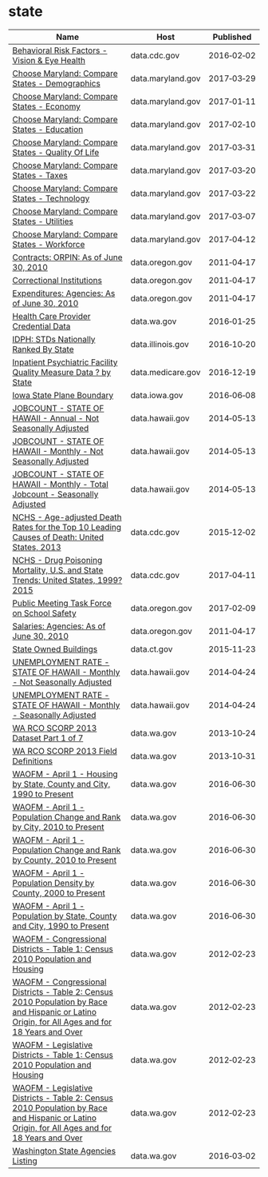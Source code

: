 # state

Name | Host | Published
---- | ---- | ---------
[Behavioral Risk Factors - Vision & Eye Health](../datasets/pttf-ck53.md) | data.cdc.gov | 2016&#x2011;02&#x2011;02
[Choose Maryland: Compare States - Demographics](../datasets/8mc4-hxm7.md) | data.maryland.gov | 2017&#x2011;03&#x2011;29
[Choose Maryland: Compare States - Economy](../datasets/gv8w-7mdg.md) | data.maryland.gov | 2017&#x2011;01&#x2011;11
[Choose Maryland: Compare States - Education](../datasets/3bkz-cttp.md) | data.maryland.gov | 2017&#x2011;02&#x2011;10
[Choose Maryland: Compare States - Quality Of Life](../datasets/cz6x-aq2i.md) | data.maryland.gov | 2017&#x2011;03&#x2011;31
[Choose Maryland: Compare States - Taxes](../datasets/t833-r94z.md) | data.maryland.gov | 2017&#x2011;03&#x2011;20
[Choose Maryland: Compare States - Technology](../datasets/enjg-rjqz.md) | data.maryland.gov | 2017&#x2011;03&#x2011;22
[Choose Maryland: Compare States - Utilities](../datasets/su2w-hm7s.md) | data.maryland.gov | 2017&#x2011;03&#x2011;07
[Choose Maryland: Compare States - Workforce](../datasets/5esm-neyf.md) | data.maryland.gov | 2017&#x2011;04&#x2011;12
[Contracts: ORPIN: As of June 30, 2010](../datasets/br2t-dc7x.md) | data.oregon.gov | 2011&#x2011;04&#x2011;17
[Correctional Institutions](../datasets/fqhs-84r4.md) | data.oregon.gov | 2011&#x2011;04&#x2011;17
[Expenditures: Agencies: As of June 30, 2010](../datasets/822n-er69.md) | data.oregon.gov | 2011&#x2011;04&#x2011;17
[Health Care Provider Credential Data](../datasets/qxh8-f4bd.md) | data.wa.gov | 2016&#x2011;01&#x2011;25
[IDPH: STDs Nationally Ranked By State](../datasets/3pdc-gk5d.md) | data.illinois.gov | 2016&#x2011;10&#x2011;20
[Inpatient Psychiatric Facility Quality Measure Data ? by State](../datasets/dc76-gh7x.md) | data.medicare.gov | 2016&#x2011;12&#x2011;19
[Iowa State Plane Boundary](../datasets/4ktg-8jbs.md) | data.iowa.gov | 2016&#x2011;06&#x2011;08
[JOBCOUNT - STATE OF HAWAII - Annual - Not Seasonally Adjusted](../datasets/b8g4-e84u.md) | data.hawaii.gov | 2014&#x2011;05&#x2011;13
[JOBCOUNT - STATE OF HAWAII - Monthly - Not Seasonally Adjusted](../datasets/k5vg-u5ms.md) | data.hawaii.gov | 2014&#x2011;05&#x2011;13
[JOBCOUNT - STATE OF HAWAII - Monthly - Total Jobcount - Seasonally Adjusted](../datasets/7jcp-cse7.md) | data.hawaii.gov | 2014&#x2011;05&#x2011;13
[NCHS - Age-adjusted Death Rates for the Top 10 Leading Causes of Death: United States, 2013](../datasets/bi63-dtpu.md) | data.cdc.gov | 2015&#x2011;12&#x2011;02
[NCHS - Drug Poisoning Mortality, U.S. and State Trends: United States, 1999?2015](../datasets/jx6g-fdh6.md) | data.cdc.gov | 2017&#x2011;04&#x2011;11
[Public Meeting Task Force on School Safety](../datasets/5tb6-7zmc.md) | data.oregon.gov | 2017&#x2011;02&#x2011;09
[Salaries: Agencies: As of June 30, 2010](../datasets/ea53-t8fq.md) | data.oregon.gov | 2011&#x2011;04&#x2011;17
[State Owned Buildings](../datasets/r8ci-yhcn.md) | data.ct.gov | 2015&#x2011;11&#x2011;23
[UNEMPLOYMENT RATE - STATE OF HAWAII - Monthly - Not Seasonally Adjusted](../datasets/skx5-9dam.md) | data.hawaii.gov | 2014&#x2011;04&#x2011;24
[UNEMPLOYMENT RATE - STATE OF HAWAII - Monthly - Seasonally Adjusted](../datasets/qxej-k2af.md) | data.hawaii.gov | 2014&#x2011;04&#x2011;24
[WA RCO SCORP 2013 Dataset Part 1 of 7](../datasets/irc2-87d5.md) | data.wa.gov | 2013&#x2011;10&#x2011;24
[WA RCO SCORP 2013 Field Definitions](../datasets/yr5j-kyei.md) | data.wa.gov | 2013&#x2011;10&#x2011;31
[WAOFM - April 1 - Housing by State, County and City, 1990 to Present](../datasets/avxn-bvxb.md) | data.wa.gov | 2016&#x2011;06&#x2011;30
[WAOFM - April 1 - Population Change and Rank by City, 2010 to Present](../datasets/mx53-9esf.md) | data.wa.gov | 2016&#x2011;06&#x2011;30
[WAOFM - April 1 - Population Change and Rank by County, 2010 to Present](../datasets/x2dd-99tj.md) | data.wa.gov | 2016&#x2011;06&#x2011;30
[WAOFM - April 1 - Population Density by County, 2000 to Present](../datasets/qhte-k48h.md) | data.wa.gov | 2016&#x2011;06&#x2011;30
[WAOFM - April 1 - Population by State, County and City, 1990 to Present](../datasets/tecv-qzfm.md) | data.wa.gov | 2016&#x2011;06&#x2011;30
[WAOFM - Congressional Districts - Table 1: Census 2010 Population and Housing](../datasets/um6h-4brj.md) | data.wa.gov | 2012&#x2011;02&#x2011;23
[WAOFM - Congressional Districts - Table 2: Census 2010 Population by Race and Hispanic or Latino Origin, for All Ages and for 18 Years and Over](../datasets/gexj-mqiq.md) | data.wa.gov | 2012&#x2011;02&#x2011;23
[WAOFM - Legislative Districts - Table 1: Census 2010 Population and Housing](../datasets/89me-k7y5.md) | data.wa.gov | 2012&#x2011;02&#x2011;23
[WAOFM - Legislative Districts - Table 2: Census 2010 Population by Race and Hispanic or Latino Origin, for All Ages and for 18 Years and Over](../datasets/di4y-k8za.md) | data.wa.gov | 2012&#x2011;02&#x2011;23
[Washington State Agencies Listing](../datasets/hsx3-pn9g.md) | data.wa.gov | 2016&#x2011;03&#x2011;02

